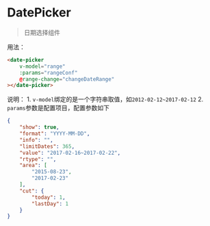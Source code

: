 # DatePicker

> 日期选择组件

用法：

```html
<date-picker
    v-model="range"
    :params="rangeConf"
    @range-change="changeDateRange"
></date-picker>
```

说明：
    1. `v-model`绑定的是一个字符串取值，如`2012-02-12~2017-02-12`
    2. `params`参数是配置项目，配置参数如下
    
```json
{
    "show": true,
    "format": "YYYY-MM-DD",
    "info": "",
    "limitDates": 365,
    "value": "2017-02-16~2017-02-22",
    "rtype": "",
    "area": [
        "2015-08-23",
        "2017-02-23"
    ],
    "cut": {
        "today": 1,
        "lastDay": 1
    }
}

```